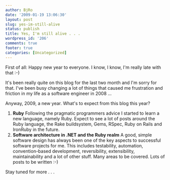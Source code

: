 ```yaml
---
author: BjRo
date: '2009-01-19 13:06:30'
layout: post
slug: yes-im-still-alive
status: publish
title: Yes, I'm still alive . . .
wordpress_id: '206'
comments: true
footer: true
categories: [Uncategorized]
---
```


First of all: Happy new year to everyone. I know, I know, I'm really late with that :-)

It's been really quite on this blog for the last two month and I'm sorry for that. I've been busy changing a lot of things that caused me
frustration and friction in my life as a software engineer in 2008 ...

Anyway, 2009, a new year. What's to expect from this blog this year? 

1.  **Ruby** Following the pragmatic programmers advice I started to learn a new
    language, namely Ruby. Expect to see a lot of posts around the Ruby language, the Rake buildsystem, Gems, RSpec, Ruby on Rails and
    IronRuby in the future. 
2.  **Software architecture in .NET and the Ruby realm** 
    A good, simple software design has always been one of the key aspects to successful software projects for me. This includes
    testability, automation, convention-based development, reversibility, extensibility, maintainability and a lot of other
    stuff. Many areas to be covered. Lots of posts to be written :-)

Stay tuned for more . . .
